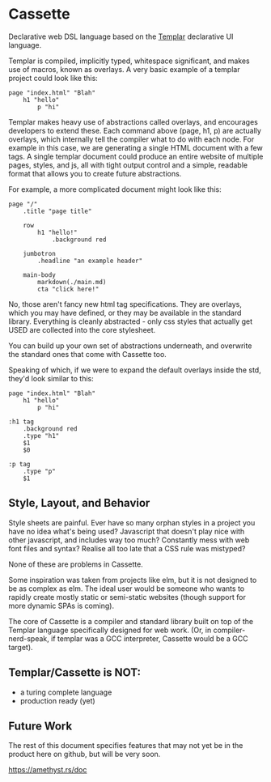 # Cassette
Declarative web DSL language based on the [Templar](https://github.com/monomadic/templar) declarative UI language.

Templar is compiled, implicitly typed, whitespace significant, and makes use of macros, known as overlays. A very basic example of a templar project could look like this:

```haml
page "index.html" "Blah"
    h1 "hello"
        p "hi"
```

Templar makes heavy use of abstractions called overlays, and encourages developers to extend these. Each command above (page, h1, p) are actually overlays, which internally tell the compiler what to do with each node. For example in this case, we are generating a single HTML document with a few tags. A single templar document could produce an entire website of multiple pages, styles, and js, all with tight output control and a simple, readable format that allows you to create future abstractions.

For example, a more complicated document might look like this:

```haml
page "/"
    .title "page title"

    row
        h1 "hello!"
			.background red

    jumbotron
        .headline "an example header"
    
    main-body
        markdown(./main.md)
        cta "click here!"
```

No, those aren't fancy new html tag specifications. They are overlays, which you may have defined, or they may be available in the standard library. Everything is cleanly abstracted - only css styles that actually get USED are collected into the core stylesheet.

You can build up your own set of abstractions underneath, and overwrite the standard ones that come with Cassette too.

Speaking of which, if we were to expand the default overlays inside the std, they'd look similar to this:

```haml
page "index.html" "Blah"
    h1 "hello"
        p "hi"

:h1 tag
    .background red
    .type "h1"
    $1
    $0

:p tag
    .type "p"
    $1
```

## Style, Layout, and Behavior

Style sheets are painful. Ever have so many orphan styles in a project you have no idea what's being used? Javascript that doesn't play nice with other javascript, and includes way too much? Constantly mess with web font files and syntax? Realise all too late that a CSS rule was mistyped?

None of these are problems in Cassette.

Some inspiration was taken from projects like elm, but it is not designed to be as complex as elm. The ideal user would be someone who wants to rapidly create mostly static or semi-static websites (though support for more dynamic SPAs is coming).

The core of Cassette is a compiler and standard library built on top of the Templar language specifically designed for web work. (Or, in compiler-nerd-speak, if templar was a GCC interpreter, Cassette would be a GCC target).

## Templar/Cassette is NOT:

- a turing complete language
- production ready (yet)

## Future Work

The rest of this document specifies features that may not yet be in the product here on github, but will be very soon.



https://amethyst.rs/doc
